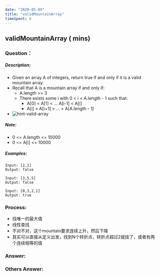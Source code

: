 ```yaml
---
date: "2020-05-09"
title: "validMountainArray"
timeSpent: 0
---
```


## validMountainArray ( mins)

### Question：

##### Description:
* Given an array A of integers, return true if and only if it is a valid mountain array.
* Recall that A is a mountain array if and only if:
  - A.length >= 3
  - There exists some i with 0 < i < A.length - 1 such that:
    - A[0] < A[1] < ... A[i-1] < A[i]
    - A[i] > A[i+1] > ... > A[A.length - 1]
* ![hint-valid-array](https://assets.leetcode.com/uploads/2019/10/20/hint_valid_mountain_array.png)

##### Note:
* 0 <= A.length <= 10000
* 0 <= A[i] <= 10000

##### Examples:
```
Input: [2,1]
Output: false

Input: [3,5,5]
Output: false

Input: [0,3,2,1]
Output: true
```

### Process:
- 找唯一的最大值
- 线性查找
- 不对不对，这个mountain要求连续上升，然后下降
- 其实可以直接从定义出发，找到N个转折点，转折点超过2就挂了，或者有两个连续相等的值

### Answer:

### Others Answer:
